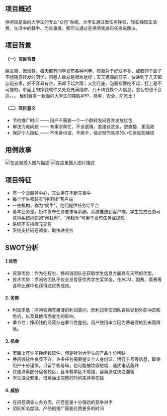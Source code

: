﻿## 项目概述
挣闲钱是面向大学生的专业“众包”系统，大学生通过做任务挣钱，轻松赚取生活费，生活中的棘手、为难事情，都可以通过在挣闲钱发布任务来解决。


## 项目背景
#### （一）项目背景
朋友圈，微信群，每天都有同学发布各种问卷，然而对于好友不多，或者碍于面子不想随意转发的同学，问卷人数总是很难达标；天天满课的日子，快递到了几天都忘记去拿，好不容易有空，天却下起大雨；又到月底，泡面都要吃不起，打工是不可能的，市面上的挣钱软件又处处充满陷阱，几十块钱换个人信息，怎么想也不合适。。。
我们亟需一款面向大学生的赚钱APP，简单，安全，防吃土！

#### （二）项目意义
- 节约推广时间 —— 用户不需要一个一个群转发问卷并发放红包
- 解决为难问题 —— 有事求帮忙，不谈感情，直接谈赏金，更直接，更高效
- 保护个人隐私 —— 不传身份证，不绑卡，做点轻而易举的小任务就能赚钱
## 用例故事
![在这里插入图片描述](https://img-blog.csdnimg.cn/20190603103639891.png?x-oss-process=image/watermark,type_ZmFuZ3poZW5naGVpdGk,shadow_10,text_aHR0cHM6Ly9ibG9nLmNzZG4ubmV0L2NhdF94aW5n,size_16,color_FFFFFF,t_70)
![在这里插入图片描述](https://img-blog.csdnimg.cn/20190603103703828.png?x-oss-process=image/watermark,type_ZmFuZ3poZW5naGVpdGk,shadow_10,text_aHR0cHM6Ly9ibG9nLmNzZG4ubmV0L2NhdF94aW5n,size_16,color_FFFFFF,t_70)

## 项目特征
- 有一个云服务中心，其业务在不断完善中
- 每个学生都装有“挣闲钱”客户端
- 一些机构，称为“奶牛”，他们提供任务给平台
- 基本业务是，奶牛发布任务要求与薪酬，系统推送到客户端，学生完成任务可获得系统内部的“闲钱币”，“闲钱币”可用于发布任务或提现
- 系统不支持零元交易
- 系统支持问卷调查、取快递业务




## SWOT分析

#### 1.优势
- 资源优势：作为在校生，挣闲钱团队在获取学生信息方面具有天然的优势。
- 技术优势：挣闲钱团队不仅全员曾获优秀学生奖学金，在ACM、国赛、美赛等各种比赛中也获得过优秀成绩。

#### 2. 劣势
- 利润率低：挣闲钱拥有极薄的利润空间，低利润率使团队容易受到外部冲击和危机，以及其他市场变化的影响。
- 季节性：挣闲钱的经营存在季节性差别，用户使用率会因为寒暑假的到来而降低。

#### 3. 机会
- 市面上有许多挣闲钱软件，但是针对大学生的产品十分稀缺
- 挣闲钱软件良莠不齐，许多任务需要提交个人身份证、银行卡号等信息，即使用户十分谨慎，只留手机号码，也可能被垃圾短信、骚扰电话轰炸
- 快递点离部分宿舍较远，且与教学区不顺路，容易造成快递滞留
- 学生课业繁重，很难抽出完整的时间来挣零花钱

#### 4. 威胁
- 在问卷调查业务方面，问卷星是十分强劲的竞争对手
- 团队知名度低，产品的推广需要花费更多的时间


